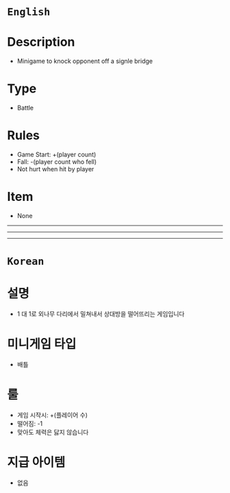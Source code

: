 # `English`
# Description
- Minigame to knock opponent off a signle bridge

# Type
- Battle

# Rules
- Game Start: +(player count)
- Fall: -(player count who fell)
- Not hurt when hit by player

# Item
- None
---
---
---
# `Korean`
# 설명
- 1 대 1로 외나무 다리에서 밀쳐내서 상대방을 떨어뜨리는 게임입니다

# 미니게임 타입
- 배틀

# 룰
- 게임 시작시: +(플레이어 수)
- 떨어짐: -1
- 맞아도 체력은 닳지 않습니다

# 지급 아이템
- 없음
